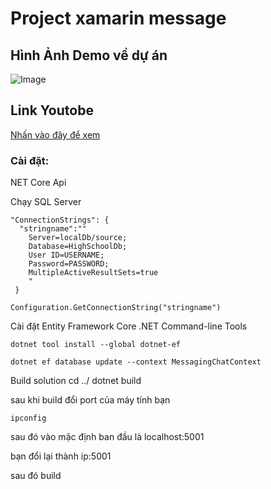 # Project xamarin message

## Hình Ảnh Demo về dự án
![Image](https://res.cloudinary.com/uit-information/image/upload/v1642806339/tutuanle/image/upload/MicrosoftTeams-image_1_qjupxn.png)
## Link Youtobe
[Nhấn vào đây để xem ](https://www.youtube.com/watch?v=NLgLuTEqc-s&t=7s)

### Cài đặt:
NET Core Api

Chạy SQL Server
```
"ConnectionStrings": {
  "stringname":""
    Server=localDb/source;
    Database=HighSchoolDb;
    User ID=USERNAME;
    Password=PASSWORD;
    MultipleActiveResultSets=true
    "
 }
```
```
Configuration.GetConnectionString("stringname")
```
Cài đặt Entity Framework Core .NET Command-line Tools

```
dotnet tool install --global dotnet-ef
```

```
dotnet ef database update --context MessagingChatContext
```

Build solution
cd ../
dotnet build

sau khi build đổi port của máy tính bạn 
```
ipconfig 
```
sau đó vào
mặc định ban đầu là localhost:5001

bạn đổi lại thành ip:5001

sau đó build



